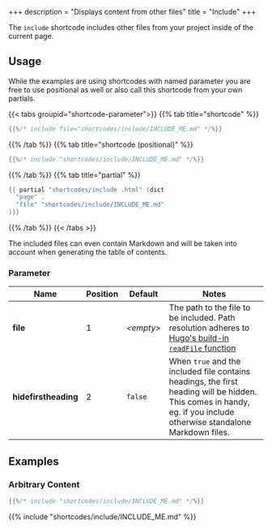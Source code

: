 +++
description = "Displays content from other files"
title = "Include"
+++

The `include` shortcode includes other files from your project inside of the current page.

## Usage

While the examples are using shortcodes with named parameter you are free to use positional as well or also call this shortcode from your own partials.

{{< tabs groupid="shortcode-parameter">}}
{{% tab title="shortcode" %}}

````go
{{%/* include file="shortcodes/include/INCLUDE_ME.md" */%}}
````

{{% /tab %}}
{{% tab title="shortcode (positional)" %}}

````go
{{%/* include "shortcodes/include/INCLUDE_ME.md" */%}}
````

{{% /tab %}}
{{% tab title="partial" %}}

````go
{{ partial "shortcodes/include .html" (dict
  "page" .
  "file" "shortcodes/include/INCLUDE_ME.md"
)}}
````

{{% /tab %}}
{{< /tabs >}}

The included files can even contain Markdown and will be taken into account when generating the table of contents.

### Parameter

| Name                 | Position | Default          | Notes       |
|----------------------|----------|------------------|-------------|
| **file**             | 1        | _&lt;empty&gt;_  | The path to the file to be included. Path resolution adheres to [Hugo's build-in `readFile` function](https://gohugo.io/functions/readfile/) |
| **hidefirstheading** | 2        | `false`          | When `true` and the included file contains headings, the first heading will be hidden. This comes in handy, eg. if you include otherwise standalone Markdown files. |

## Examples

### Arbitrary Content

````go
{{%/* include "shortcodes/include/INCLUDE_ME.md" */%}}
````

{{% include "shortcodes/include/INCLUDE_ME.md" %}}
